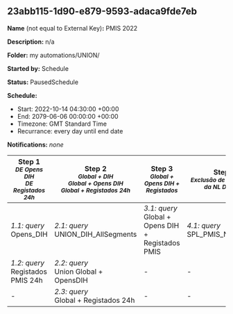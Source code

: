 ## 23abb115-1d90-e879-9593-adaca9fde7eb

**Name** (not equal to External Key)**:** PMIS 2022

**Description:** n/a

**Folder:** my automations/UNION/

**Started by:** Schedule

**Status:** PausedSchedule

**Schedule:**

* Start: 2022-10-14 04:30:00 +00:00
* End: 2079-06-06 00:00:00 +00:00
* Timezone: GMT Standard Time
* Recurrance: every day until end date

**Notifications:** _none_


| Step 1<br>_<small>DE Opens DIH<br>DE Registados 24h</small>_ | Step 2<br>_<small>Global + DIH<br>Global + Opens DIH<br>Global + Registados 24h</small>_ | Step 3<br>_<small>Global + Opens DIH + Registados</small>_ | Step 4<br>_<small>Exclusão de Registados da NL Diferido<br></small>_ |
| --- | --- | --- | --- |
| _1.1: query_<br>Opens_DIH | _2.1: query_<br>UNION_DIH_AllSegments | _3.1: query_<br>Global + Opens DIH + Registados PMIS | _4.1: query_<br>SPL_PMIS_NL_Diferido |
| _1.2: query_<br>Registados PMIS 24h | _2.2: query_<br>Union Global + OpensDIH | - | - |
| - | _2.3: query_<br>Global + Registados 24h | - | - |
